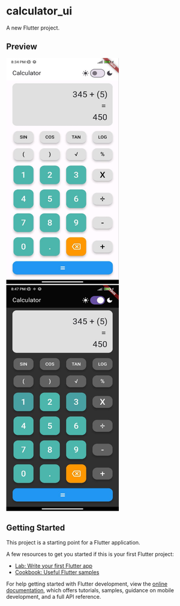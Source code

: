 # calculator_ui

A new Flutter project.

## Preview
<img src="preview/calculator_light.jpg" alt="Light Mode" width="300" height="600">
<img src="preview/calculator_dark.jpg" alt="Dark Mode" width="300" height="600">

## Getting Started

This project is a starting point for a Flutter application.

A few resources to get you started if this is your first Flutter project:

- [Lab: Write your first Flutter app](https://docs.flutter.dev/get-started/codelab)
- [Cookbook: Useful Flutter samples](https://docs.flutter.dev/cookbook)

For help getting started with Flutter development, view the
[online documentation](https://docs.flutter.dev/), which offers tutorials,
samples, guidance on mobile development, and a full API reference.
